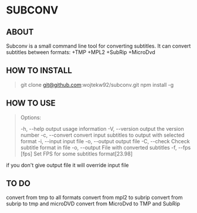 SUBCONV
=======

ABOUT
-----
Subconv is a small command line tool for converting subtitles.
It can convert subtitles between formats:
+TMP
+MPL2
+SubRip
+MicroDvd

HOW TO INSTALL
--------------

> git clone git@github.com:wojtekw92/subconv.git
> npm install -g

HOW TO USE
----------

>Options:
>
>-h, --help                 output usage information
>-V, --version              output the version number
>-c, --convert <format>     convert input subtitles to output with selected format
>-i, --input <file>         input file
>-o, --output <file>        output file
>-C, --check <file>         Chceck subtitle format in file
>-o, --output <outputFile>  File with converted subtitles
>-f, --fps [fps]            Set FPS for some subtitles format[23.98]

if you don't give output file it will override input file


TO DO
-----

convert from tmp to all formats
convert from mpl2 to subrip
convert from subrip to tmp and microDVD
convert from MicroDvd to TMP and SubRip
